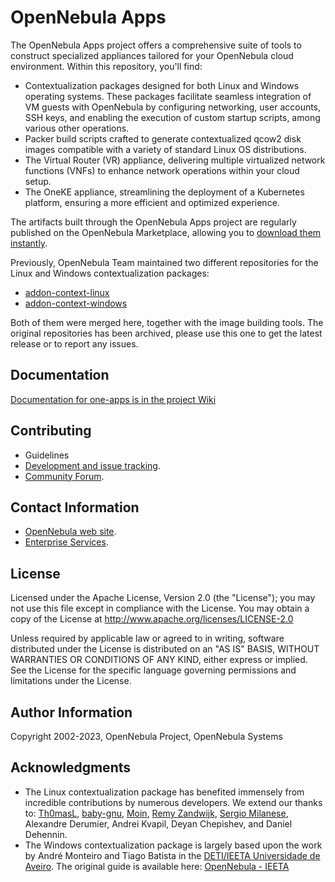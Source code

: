 # OpenNebula Apps

The OpenNebula Apps project offers a comprehensive suite of tools to construct specialized appliances tailored for your OpenNebula cloud environment. Within this repository, you'll find:

* Contextualization packages designed for both Linux and Windows operating systems. These packages facilitate seamless integration of VM guests with OpenNebula by configuring networking, user accounts, SSH keys, and enabling the execution of custom startup scripts, among various other operations.
* Packer build scripts crafted to generate contextualized qcow2 disk images compatible with a variety of standard Linux OS distributions.
* The Virtual Router (VR) appliance, delivering multiple virtualized network functions (VNFs) to enhance network operations within your cloud setup.
* The OneKE appliance, streamlining the deployment of a Kubernetes platform, ensuring a more efficient and optimized experience.

The artifacts built through the OpenNebula Apps project are regularly published on the OpenNebula Marketplace, allowing you to [download them instantly](https://marketplace.opennebula.io/).

Previously, OpenNebula Team maintained two different repositories for the Linux and Windows contextualization packages:
* [addon-context-linux](https://github.com/OpenNebula/addon-context-linux)
* [addon-context-windows](https://github.com/OpenNebula/addon-context-windows)

Both of them were merged here, together with the image building tools. The original repositories has been archived, please use this one to get the latest release or to report any issues.

## Documentation
[Documentation for one-apps is in the project Wiki](../../wiki)

## Contributing

* Guidelines
* [Development and issue tracking](https://github.com/OpenNebula/one-apps/issues).
* [Community Forum](https://forum.opennebula.io/c/development/one-apps).

## Contact Information

* [OpenNebula web site](https://opennebula.io).
* [Enterprise Services](https://opennebula.io/enterprise).

## License

Licensed under the Apache License, Version 2.0 (the "License"); you may not use this file except in compliance with the License. You may obtain a copy of the License at http://www.apache.org/licenses/LICENSE-2.0

Unless required by applicable law or agreed to in writing, software distributed under the License is distributed on an "AS IS" BASIS, WITHOUT WARRANTIES OR CONDITIONS OF ANY KIND, either express or implied. See the License for the specific language governing permissions and limitations under the License.

## Author Information

Copyright 2002-2023, OpenNebula Project, OpenNebula Systems

## Acknowledgments

* The Linux contextualization package has benefited immensely from incredible contributions by numerous developers. We extend our thanks to: [Th0masL](https://github.com/Th0masL), [baby-gnu](https://github.com/baby-gnu), [Moin](https://github.com/5u623l20), [Remy Zandwijk](https://github.com/rpmzandwijk), [Sergio Milanese](https://github.com/openmilanese), Alexandre Derumier, Andrei Kvapil, Deyan Chepishev, and Daniel Dehennin.
* The Windows contextualization package is largely based upon the work by André Monteiro and Tiago Batista in the [DETI/IEETA Universidade de Aveiro](http://www.ua.pt/). The original guide is available here: [OpenNebula - IEETA](http://wiki.ieeta.pt/wiki/index.php/OpenNebula)
